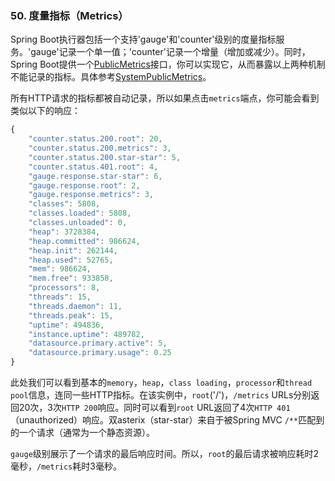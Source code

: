 
### 50. 度量指标（Metrics）

Spring Boot执行器包括一个支持'gauge'和'counter'级别的度量指标服务。'gauge'记录一个单一值；'counter'记录一个增量（增加或减少）。同时，Spring Boot提供一个[PublicMetrics](http://github.com/spring-projects/spring-boot/tree/master/spring-boot-actuator/src/main/java/org/springframework/boot/actuate/endpoint/PublicMetrics.java)接口，你可以实现它，从而暴露以上两种机制不能记录的指标。具体参考[SystemPublicMetrics](http://github.com/spring-projects/spring-boot/tree/master/spring-boot-actuator/src/main/java/org/springframework/boot/actuate/endpoint/SystemPublicMetrics.java)。

所有HTTP请求的指标都被自动记录，所以如果点击`metrics`端点，你可能会看到类似以下的响应：
```javascript
{
    "counter.status.200.root": 20,
    "counter.status.200.metrics": 3,
    "counter.status.200.star-star": 5,
    "counter.status.401.root": 4,
    "gauge.response.star-star": 6,
    "gauge.response.root": 2,
    "gauge.response.metrics": 3,
    "classes": 5808,
    "classes.loaded": 5808,
    "classes.unloaded": 0,
    "heap": 3728384,
    "heap.committed": 986624,
    "heap.init": 262144,
    "heap.used": 52765,
    "mem": 986624,
    "mem.free": 933858,
    "processors": 8,
    "threads": 15,
    "threads.daemon": 11,
    "threads.peak": 15,
    "uptime": 494836,
    "instance.uptime": 489782,
    "datasource.primary.active": 5,
    "datasource.primary.usage": 0.25
}
```
此处我们可以看到基本的`memory`，`heap`，`class loading`，`processor`和`thread pool`信息，连同一些HTTP指标。在该实例中，`root`('/')，`/metrics` URLs分别返回20次，3次`HTTP 200`响应。同时可以看到`root` URL返回了4次`HTTP 401`（unauthorized）响应。双asterix（star-star）来自于被Spring MVC `/**`匹配到的一个请求（通常为一个静态资源）。

`gauge`级别展示了一个请求的最后响应时间。所以，`root`的最后请求被响应耗时2毫秒，`/metrics`耗时3毫秒。
